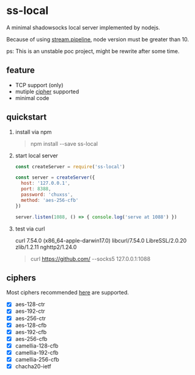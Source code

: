 # ss-local

A minimal shadowsocks local server implemented by nodejs.

Because of using [stream.pipeline](https://nodejs.org/dist/latest-v10.x/docs/api/stream.html#stream_stream_pipeline_streams_callback), node version must be greater than 10.

ps: This is an unstable poc project, might be rewrite after some time.

## feature

- TCP support (only)
- mutiple [cipher](#ciphers) supported
- minimal code

## quickstart

1. install via npm

    > npm install --save ss-local

2. start local server

    ```javascript
    const createServer = require('ss-local')

    const server = createServer({
      host: '127.0.0.1',
      port: 8388,
      password: 'chuxss',
      method: 'aes-256-cfb'
    })

    server.listen(1088, () => { console.log('serve at 1088') })
    ```

3. test via curl

    curl 7.54.0 (x86_64-apple-darwin17.0) libcurl/7.54.0 LibreSSL/2.0.20 zlib/1.2.11 nghttp2/1.24.0
    > curl https://github.com/ --socks5 127.0.0.1:1088

## ciphers

Most ciphers recommended [here](https://shadowsocks.org/en/spec/Stream-Ciphers.html) are supported.

- [x] aes-128-ctr
- [x] aes-192-ctr
- [x] aes-256-ctr
- [x] aes-128-cfb
- [x] aes-192-cfb
- [x] aes-256-cfb
- [x] camellia-128-cfb
- [x] camellia-192-cfb
- [x] camellia-256-cfb
- [x] chacha20-ietf
